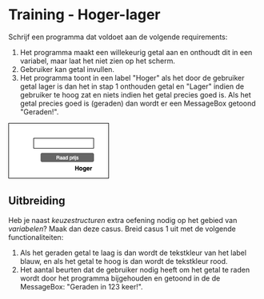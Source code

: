 # Training - Hoger-lager

Schrijf een programma dat voldoet aan de volgende requirements:
1. Het programma maakt een willekeurig getal aan en onthoudt dit in een variabel, maar laat het niet zien op het scherm. 
2. Gebruiker kan getal invullen. 
3. Het programma toont in een label "Hoger" als het door de gebruiker getal lager is dan het in stap 1 onthouden getal en "Lager" indien de gebruiker te hoog zat en niets indien het getal precies goed is. Als het getal precies goed is (geraden) dan wordt er een MessageBox getoond "Geraden!".

![Aangeleverd ontwerp user interface](figures/Hoger-lager-ui.png)

## Uitbreiding
Heb je naast _keuzestructuren_ extra oefening nodig op het gebied van _variabelen_? Maak dan deze casus. Breid casus 1 uit met de volgende functionaliteiten:
1. Als het geraden getal te laag is dan wordt de tekstkleur van het label blauw, en als het getal te hoog is dan wordt de tekstkleur rood. 
2. Het aantal beurten dat de gebruiker nodig heeft om het getal te raden wordt door het programma bijgehouden en getoond in de de MessageBox: "Geraden in 123 keer!".